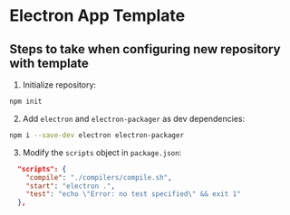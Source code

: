 # Electron App Template

## Steps to take when configuring new repository with template

1. Initialize repository:

```bash
npm init
```

2. Add `electron` and `electron-packager` as dev dependencies:

```bash
npm i --save-dev electron electron-packager
```

3. Modify the `scripts` object in `package.json`:

```json
  "scripts": {
    "compile": "./compilers/compile.sh",
    "start": "electron .",
    "test": "echo \"Error: no test specified\" && exit 1"
  },
```